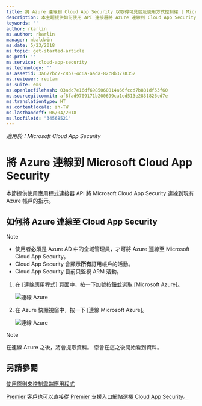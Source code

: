 ```yaml
---
title: 將 Azure 連線到 Cloud App Security 以取得可見度及使用方式控制權 | Microsoft Docs
description: 本主題提供如何使用 API 連接器將 Azure 連線到 Cloud App Security 的資訊。
keywords: ''
author: rkarlin
ms.author: rkarlin
manager: mbaldwin
ms.date: 5/23/2018
ms.topic: get-started-article
ms.prod: ''
ms.service: cloud-app-security
ms.technology: ''
ms.assetid: 3a677bc7-c8b7-4c6a-aada-82c8b3778352
ms.reviewer: reutam
ms.suite: ems
ms.openlocfilehash: 03adc7e16df6985060814a66fccd7b881df53f60
ms.sourcegitcommit: af8fad9709171b200699ca1ed513e2831826ed7e
ms.translationtype: HT
ms.contentlocale: zh-TW
ms.lasthandoff: 06/04/2018
ms.locfileid: "34568521"
---
```

*適用於：Microsoft Cloud App Security*


# <a name="connect-azure-to-microsoft-cloud-app-security"></a>將 Azure 連線到 Microsoft Cloud App Security

本節提供使用應用程式連接器 API 將 Microsoft Cloud App Security 連線到現有 Azure 帳戶的指示。  
  
## <a name="how-to-connect-azure-to-cloud-app-security"></a>如何將 Azure 連線至 Cloud App Security  
  
> [!NOTE]
> - 使用者必須是 Azure AD 中的全域管理員，才可將 Azure 連線至 Microsoft Cloud App Security。 
> - Cloud App Security 會顯示**所有**訂用帳戶的活動。
>-  Cloud App Security 目前只監視 ARM 活動。 
 
1.  在 [連線應用程式] 頁面中，按一下加號按鈕並選取 [Microsoft Azure]。  
  
     ![連線 Azure](./media/connect-azure-menu.png) 

2.  在 Azure 快顯視窗中，按一下 [連線 Microsoft Azure]。

      ![連線 Azure](./media/connect-azure.png) 
 
> [!NOTE] 
> 在連線 Azure 之後，將會提取資料。 您會在這之後開始看到資料。


## <a name="see-also"></a>另請參閱  
[使用原則來控制雲端應用程式](control-cloud-apps-with-policies.md)   

[Premier 客戶也可以直接從 Premier 支援入口網站選擇 Cloud App Security。](https://premier.microsoft.com/)  
  
  